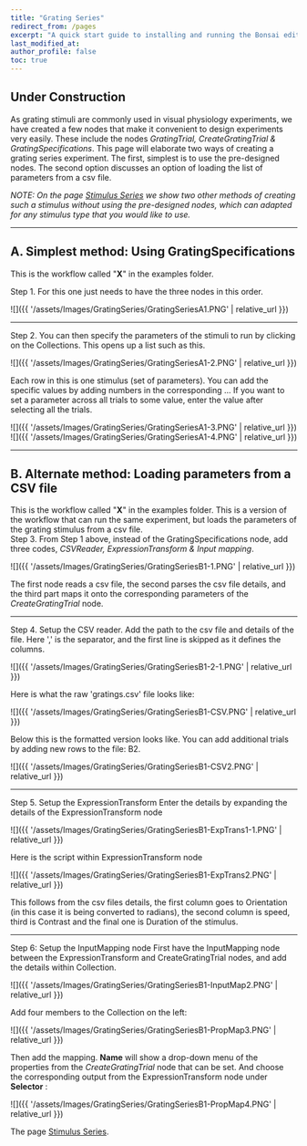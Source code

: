 ```yaml
---
title: "Grating Series"
redirect_from: /pages
excerpt: "A quick start guide to installing and running the Bonsai editor."
last_modified_at: 
author_profile: false
toc: true
---
```


## Under Construction

As grating stimuli are commonly used in visual physiology experiments, we have created a few nodes that make it convenient to design experiments very easily. These include the nodes _GratingTrial, CreateGratingTrial & GratingSpecifications_. This page will elaborate two ways of creating a grating series experiment. The first, simplest is to use the pre-designed nodes. The second option discusses an option of loading the list of parameters from a csv file.

_NOTE: On the page [Stimulus Series]() we show two other methods of creating such a stimulus without using the pre-designed nodes, which can adapted for any stimulus type that you would like to use._

*** 

## A. Simplest method: Using GratingSpecifications
This is the workflow called "__X__" in the examples folder. 

Step 1. For this one just needs to have the three nodes in this order. 

![]({{ '/assets/Images/GratingSeries/GratingSeriesA1.PNG' | relative_url }})

*** 

Step 2. You can then specify the parameters of the stimuli to run by clicking on the Collections. This opens up a list such as this.

![]({{ '/assets/Images/GratingSeries/GratingSeriesA1-2.PNG' | relative_url }})

Each row in this is one stimulus (set of parameters). You can add the specific values by adding numbers in the corresponding ... 
If you want to set a parameter across all trials to some value, enter the value after selecting all the trials. 

![]({{ '/assets/Images/GratingSeries/GratingSeriesA1-3.PNG' | relative_url }})
![]({{ '/assets/Images/GratingSeries/GratingSeriesA1-4.PNG' | relative_url }})

*** 

## B. Alternate method: Loading parameters from a CSV file
This is the workflow called "__X__" in the examples folder. 
This is a version of the workflow that can run the same experiment, but loads the parameters of the grating stimulus from a csv file.  
Step 3. From Step 1 above, instead of the GratingSpecifications node, add three codes, _CSVReader, ExpressionTransform & Input mapping_.

![]({{ '/assets/Images/GratingSeries/GratingSeriesB1-1.PNG' | relative_url }})

The first node reads a csv file, the second parses the csv file details, and the third part maps it onto the corresponding parameters of the _CreateGratingTrial_ node.

*** 

Step 4. Setup the CSV reader. 
Add the path to the csv file and details of the file. Here ',' is the separator, and the first line is skipped as it defines the columns.

![]({{ '/assets/Images/GratingSeries/GratingSeriesB1-2-1.PNG' | relative_url }})

Here is what the raw 'gratings.csv' file looks like:

![]({{ '/assets/Images/GratingSeries/GratingSeriesB1-CSV.PNG' | relative_url }})

Below this is the formatted version looks like. You can add additional trials by adding new rows to the file:
B2.

![]({{ '/assets/Images/GratingSeries/GratingSeriesB1-CSV2.PNG' | relative_url }})

*** 

Step 5. Setup the ExpressionTransform
Enter the details by expanding the details of the ExpressionTransform node

![]({{ '/assets/Images/GratingSeries/GratingSeriesB1-ExpTrans1-1.PNG' | relative_url }})

Here is the script within ExpressionTransform node

![]({{ '/assets/Images/GratingSeries/GratingSeriesB1-ExpTrans2.PNG' | relative_url }})

This follows from the csv files details, the first column goes to Orientation (in this case it is being converted to radians), the second column is speed, third is Contrast and the final one is Duration of the stimulus. 

*** 

Step 6: Setup the InputMapping node
First have the InputMapping node between the ExpressionTransform and CreateGratingTrial nodes, and add the details within Collection.

![]({{ '/assets/Images/GratingSeries/GratingSeriesB1-InputMap2.PNG' | relative_url }})

Add four members to the Collection on the left:

![]({{ '/assets/Images/GratingSeries/GratingSeriesB1-PropMap3.PNG' | relative_url }})

Then add the mapping. __Name__ will show a drop-down menu of the properties from the _CreateGratingTrial_ node that can be set. And choose the corresponding output from the ExpressionTransform node under __Selector__ :

![]({{ '/assets/Images/GratingSeries/GratingSeriesB1-PropMap4.PNG' | relative_url }})


The page [Stimulus Series]().

